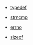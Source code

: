 <!-- TITLE: C -->
<!-- SUBTITLE: A quick summary of C -->

* [typedef](/c/typedef)

* [strncmp](/c/strncmp)

* [errno](/c/errno)

* [sizeof](/c/sizeof)
